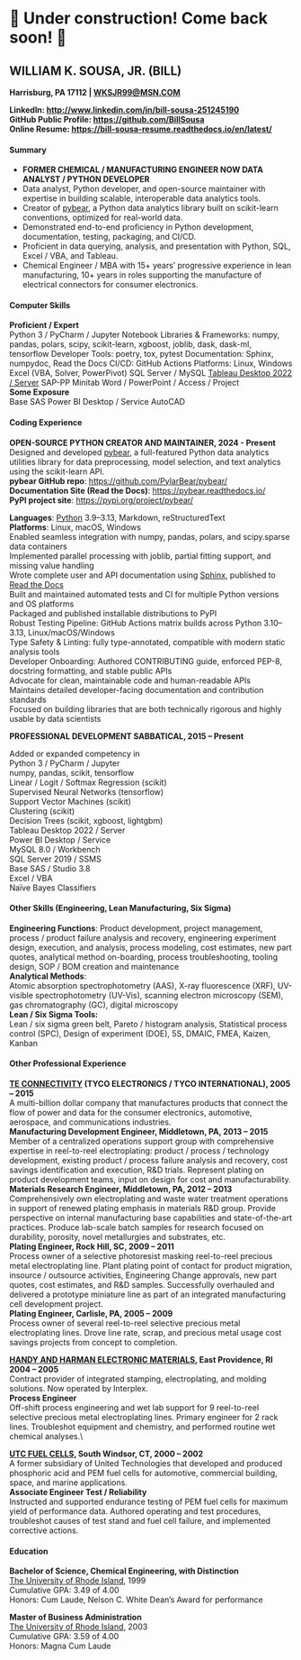 # 🚧 Under construction! Come back soon! 🚧

## WILLIAM K. SOUSA, JR. (BILL)
**Harrisburg, PA 17112 | WKSJR99@MSN.COM**

**LinkedIn: <http://www.linkedin.com/in/bill-sousa-251245190>** \
**GitHub Public Profile: <https://github.com/BillSousa>** \
**Online Resume: <https://bill-sousa-resume.readthedocs.io/en/latest/>**

#### Summary
- **FORMER CHEMICAL / MANUFACTURING ENGINEER NOW DATA ANALYST / PYTHON DEVELOPER**
- Data analyst, Python developer, and open-source maintainer with expertise in building scalable, interoperable data analytics tools.
- Creator of [pybear](https://pypi.org/project/pybear/), a Python data analytics library built on scikit-learn conventions, optimized for real-world data.
- Demonstrated end-to-end proficiency in Python development, documentation, testing, packaging, and CI/CD.
- Proficient in data querying, analysis, and presentation with Python, SQL, Excel / VBA, and Tableau.
- Chemical Engineer / MBA with 15+ years’ progressive experience in lean manufacturing, 10+ years in roles supporting the manufacture of electrical connectors for consumer electronics.

#### Computer Skills
**Proficient / Expert**  
Python 3 / PyCharm / Jupyter Notebook
Libraries & Frameworks: numpy, pandas, polars, scipy, scikit-learn, xgboost, joblib, dask, dask-ml, tensorflow
Developer Tools: poetry, tox, pytest
Documentation: Sphinx, numpydoc, Read the Docs
CI/CD: GitHub Actions
Platforms: Linux, Windows
Excel (VBA, Solver, PowerPivot)
SQL Server / MySQL
[Tableau Desktop 2022 / Server](<https://public.tableau.com/profile/wksjr99#!/>)
SAP-PP
Minitab
Word / PowerPoint / Access / Project  
**Some Exposure**  
Base SAS
Power BI Desktop / Service
AutoCAD

#### Coding Experience
**OPEN-SOURCE PYTHON CREATOR AND MAINTAINER, 2024 - Present**\
Designed and developed [pybear](https://pypi.org/project/pybear/), a full-featured Python data analytics utilities library for data preprocessing, model selection, and text analytics using the scikit-learn API.\
**pybear GitHub repo**: <https://github.com/PylarBear/pybear/>  
**Documentation Site (Read the Docs)**: <https://pybear.readthedocs.io/>   
**PyPI project site**: <https://pypi.org/project/pybear/>

**Languages**: [Python](<https://www.python.org/>) 3.9–3.13, Markdown, reStructuredText\
**Platforms**: Linux, macOS, Windows\
Enabled seamless integration with numpy, pandas, polars, and scipy.sparse data containers\
Implemented parallel processing with joblib, partial fitting support, and missing value handling\
Wrote complete user and API documentation using [Sphinx](<https://www.sphinx-doc.org/en/master/index.html#>), published to [Read the Docs](<https://about.readthedocs.com/>)\
Built and maintained automated tests and CI for multiple Python versions and OS platforms\
Packaged and published installable distributions to PyPI\
Robust Testing Pipeline: GitHub Actions matrix builds across Python 3.10–3.13, Linux/macOS/Windows\
Type Safety & Linting: fully type-annotated, compatible with modern static analysis tools\
Developer Onboarding: Authored CONTRIBUTING guide, enforced PEP-8, docstring formatting, and stable public APIs\
Advocate for clean, maintainable code and human-readable APIs\
Maintains detailed developer-facing documentation and contribution standards\
Focused on building libraries that are both technically rigorous and highly usable by data scientists
 
**PROFESSIONAL DEVELOPMENT SABBATICAL, 2015 – Present** 

Added or expanded competency in\
Python 3 / PyCharm / Jupyter\
numpy, pandas, scikit, tensorflow\
Linear / Logit / Softmax Regression (scikit)\
Supervised Neural Networks (tensorflow)\
Support Vector Machines (scikit)\
Clustering (scikit)\
Decision Trees (scikit, xgboost, lightgbm)\
Tableau Desktop 2022 / Server\
Power BI Desktop / Service\
MySQL 8.0 / Workbench\
SQL Server 2019 / SSMS\
Base SAS / Studio 3.8\
Excel / VBA\
Naïve Bayes Classifiers

#### Other Skills (Engineering, Lean Manufacturing, Six Sigma)
**Engineering Functions**:
Product development, project management, process / product failure analysis and recovery,
engineering experiment design, execution, and analysis, process modeling, cost estimates,
new part quotes, analytical method on-boarding, process troubleshooting, tooling design,
SOP / BOM creation and maintenance\
**Analytical Methods**:\
Atomic absorption spectrophotometry (AAS), X-ray fluorescence (XRF),
UV-visible spectrophotometry (UV-Vis), scanning electron microscopy (SEM),
gas chromatography (GC), digital microscopy\
**Lean / Six Sigma Tools:**\
Lean / six sigma green belt, Pareto / histogram analysis, Statistical process control (SPC), 
Design of experiment (DOE), 5S, DMAIC, FMEA, Kaizen, Kanban

#### Other Professional Experience
**[TE CONNECTIVITY](<https://www.te.com/en/home.html>) (TYCO ELECTRONICS / TYCO INTERNATIONAL), 2005 – 2015**\
A multi-billion dollar company that manufactures products that connect the flow of power 
and data for the consumer electronics, automotive, aerospace, and communications industries.\
**Manufacturing Development Engineer, Middletown, PA,  2013 – 2015**\
Member of a centralized operations support group with comprehensive expertise in reel-to-reel electroplating: product / process / technology development, existing product / process failure analysis and recovery, cost savings identification and execution, R&D trials.  Represent plating on product development teams, input on design for cost and manufacturability.\
**Materials Research Engineer, Middletown, PA, 2012 – 2013**\
Comprehensively own electroplating and waste water treatment operations in support of renewed plating emphasis in materials R&D group.  Provide perspective on internal manufacturing base capabilities and state-of-the-art practices.  Produce lab-scale batch samples for research focused on durability, porosity, novel metallurgies and substrates, etc.\
**Plating Engineer, Rock Hill, SC, 2009 – 2011**\
Process owner of a selective photoresist masking reel-to-reel precious metal electroplating line.  Plant plating point of contact for product migration, insource / outsource activities, Engineering Change approvals, new part quotes, cost estimates, and R&D samples.  Successfully overhauled and delivered a prototype miniature line as part of an integrated manufacturing cell development project.\
**Plating Engineer, Carlisle, PA, 2005 – 2009**\
Process owner of several reel-to-reel selective precious metal electroplating lines.  Drove line rate, scrap, and precious metal usage cost savings projects from concept to completion.

**[HANDY AND HARMAN ELECTRONIC MATERIALS](<https://interplex.com/>), East Providence, RI 2004 – 2005**\
Contract provider of integrated stamping, electroplating, and molding solutions.  Now operated by Interplex.\
**Process Engineer**\
Off-shift process engineering and wet lab support for 9 reel-to-reel selective precious metal electroplating lines.  Primary engineer for 2 rack lines.  Troubleshot equipment and chemistry, and performed routine wet chemical analyses.\  

**[UTC FUEL CELLS](<https://www.rtx.com/>), South Windsor, CT, 2000 – 2002**\
A former subsidiary of United Technologies that developed and produced phosphoric acid and PEM fuel cells for automotive, commercial building, space, and marine applications.\
**Associate Engineer Test / Reliability**\
Instructed and supported endurance testing of PEM fuel cells for maximum yield of performance data.  Authored operating and test procedures, troubleshot causes of test stand and fuel cell failure, and implemented corrective actions.

#### Education
**Bachelor of Science, Chemical Engineering, with Distinction**\
[The University of Rhode Island](<https://web.uri.edu/cheme/>), 1999\
Cumulative GPA: 3.49 of 4.00\
Honors: Cum Laude, Nelson C. White Dean’s Award for performance

**Master of Business Administration**\
[The University of Rhode Island](<https://web.uri.edu/business/>), 2003\
Cumulative GPA: 3.59 of 4.00\
Honors: Magna Cum Laude
